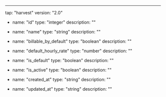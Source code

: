 ---
tap: "harvest"
version: "2.0"
  - name: "id"
    type: "integer"
    description: ""

  - name: "name"
    type: "string"
    description: ""

  - name: "billable_by_default"
    type: "boolean"
    description: ""

  - name: "default_hourly_rate"
    type: "number"
    description: ""

  - name: "is_default"
    type: "boolean"
    description: ""

  - name: "is_active"
    type: "boolean"
    description: ""

  - name: "created_at"
    type: "string"
    description: ""

  - name: "updated_at"
    type: "string"
    description: ""

